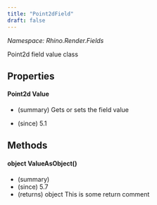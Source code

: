 ```yaml
---
title: "Point2dField"
draft: false
---
```


*Namespace: Rhino.Render.Fields*

   Point2d field value class
   
## Properties
#### Point2d Value
- (summary) 
     Gets or sets the field value
     
- (since) 5.1
## Methods
#### object ValueAsObject()
- (summary) 
- (since) 5.7
- (returns) object This is some return comment
